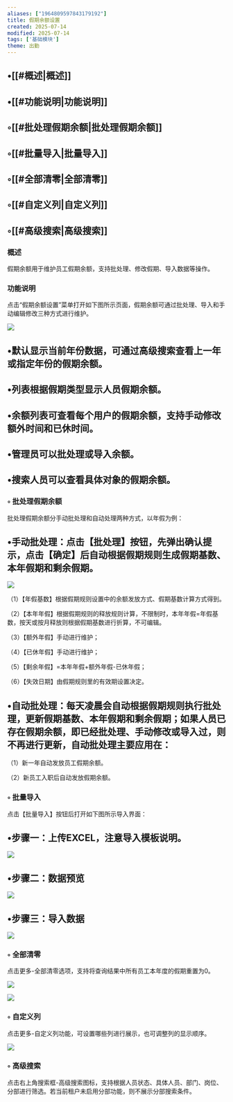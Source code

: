 ```yaml
---
aliases: ["1964809597843179192"]
title: 假期余额设置
created: 2025-07-14
modified: 2025-07-14
tags: ['基础模块']
theme: 出勤
---
```


## •[[#概述|概述]]

## •[[#功能说明|功能说明]]

## ◦[[#批处理假期余额|批处理假期余额]]

## ◦[[#批量导入|批量导入]]

## ◦[[#全部清零|全部清零]]

## ◦[[#自定义列|自定义列]]

## ◦[[#高级搜索|高级搜索]]

###

### 概述

假期余额用于维护员工假期余额，支持批处理、修改假期、导入数据等操作。

### 功能说明

点击“假期余额设置”菜单打开如下图所示页面，假期余额可通过批处理、导入和手动编辑修改三种方式进行维护。

![](https://myhelpdoc.oss-cn-heyuan.aliyuncs.com/mdimages/7bbfb15a17a27a94a0119775e6f881c7.jpg)

## •默认显示当前年份数据，可通过高级搜索查看上一年或指定年份的假期余额。

## •列表根据假期类型显示人员假期余额。

## •余额列表可查看每个用户的假期余额，支持手动修改额外时间和已休时间。

## •管理员可以批处理或导入余额。

## •搜索人员可以查看具体对象的假期余额。

### ◦ 批处理假期余额

批处理假期余额分手动批处理和自动处理两种方式，以年假为例：

## •手动批处理：点击【批处理】按钮，先弹出确认提示，点击【确定】后自动根据假期规则生成假期基数、本年假期和剩余假期。

![](https://myhelpdoc.oss-cn-heyuan.aliyuncs.com/mdimages/4833224f2e0fabada720f624ad846436.jpg)

（1）【年假基数】根据假期规则设置中的余额发放方式、假期基数计算方式得到。

（2）【本年年假】根据假期规则的释放规则计算，不限制时，本年年假=年假基数，按天或按月释放则根据假期基数进行折算，不可编辑。

（3）【额外年假】手动进行维护；

（4）【已休年假】手动进行维护；

（5）【剩余年假】=本年年假+额外年假-已休年假；

（6）【失效日期】由假期规则里的有效期设置决定。

## •自动批处理：每天凌晨会自动根据假期规则执行批处理，更新假期基数、本年假期和剩余假期；如果人员已存在假期余额，即已经批处理、手动修改或导入过，则不再进行更新，自动批处理主要应用在：

（1）新一年自动发放员工假期余额。

（2）新员工入职后自动发放假期余额。

### ◦ 批量导入

点击【批量导入】按钮后打开如下图所示导入界面：

## •步骤一：上传EXCEL，注意导入模板说明。

![](https://myhelpdoc.oss-cn-heyuan.aliyuncs.com/mdimages/6a9d74356089ad29513c0a7716d23ef8.jpg)

## •步骤二：数据预览

![](https://myhelpdoc.oss-cn-heyuan.aliyuncs.com/mdimages/dea498cbdb3adfb5d6f3fb467d791dbd.jpg)

## •步骤三：导入数据

![](https://myhelpdoc.oss-cn-heyuan.aliyuncs.com/mdimages/47bd7c5cd44be173c26893a04b429a3c.jpg)

### ◦ 全部清零

点击更多-全部清零选项，支持将查询结果中所有员工本年度的假期重置为0。

![](https://myhelpdoc.oss-cn-heyuan.aliyuncs.com/mdimages/6dbfe7c8dfdbbaaed12cc607f4c6a25f.jpg)

![](https://myhelpdoc.oss-cn-heyuan.aliyuncs.com/mdimages/10a4cd98f5f1925c3d14e30ed8030a5d.jpg)

### ◦ 自定义列

点击更多-自定义列功能，可设置哪些列进行展示，也可调整列的显示顺序。

![](https://myhelpdoc.oss-cn-heyuan.aliyuncs.com/mdimages/618eb4524b08e513aea86f58310944a7.jpg)

### ◦ 高级搜索

点击右上角搜索框-高级搜索图标，支持根据人员状态、具体人员、部门、岗位、分部进行筛选。若当前租户未启用分部功能，则不展示分部搜索条件。

